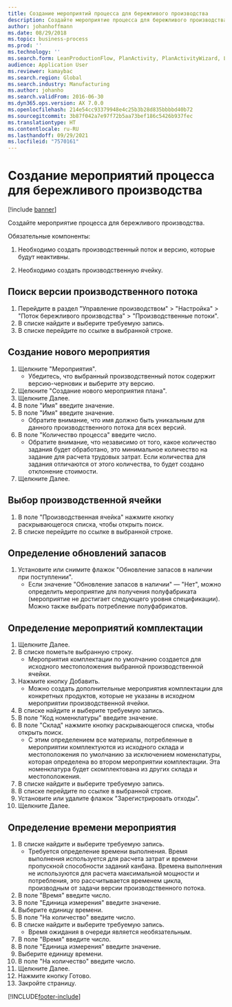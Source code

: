 ```yaml
---
title: Создание мероприятий процесса для бережливого производства
description: Создайте мероприятие процесса для бережливого производства.
author: johanhoffmann
ms.date: 08/29/2018
ms.topic: business-process
ms.prod: ''
ms.technology: ''
ms.search.form: LeanProductionFlow, PlanActivity, PlanActivityWizard, LeanWorkCellLookup, InventLocationIdLookup, PlanActivityDetails, KanbanJobPickingListPart
audience: Application User
ms.reviewer: kamaybac
ms.search.region: Global
ms.search.industry: Manufacturing
ms.author: johanho
ms.search.validFrom: 2016-06-30
ms.dyn365.ops.version: AX 7.0.0
ms.openlocfilehash: 214e54cc93379948e4c25b3b28d835bbbbd40b72
ms.sourcegitcommit: 3b87f042a7e97f72b5aa73bef186c5426b937fec
ms.translationtype: HT
ms.contentlocale: ru-RU
ms.lasthandoff: 09/29/2021
ms.locfileid: "7570161"
---
```

# <a name="create-process-activities-for-lean-manufacturing"></a>Создание мероприятий процесса для бережливого производства

[!include [banner](../../includes/banner.md)]

Создайте мероприятие процесса для бережливого производства. 

Обязательные компоненты: 

1. Необходимо создать производственный поток и версию, которые будут неактивны.

2. Необходимо создать производственную ячейку.


## <a name="find-the-production-flow-version"></a>Поиск версии производственного потока
1. Перейдите в раздел "Управление производством" > "Настройка" > "Поток бережливого производства" > "Производственные потоки".
2. В списке найдите и выберите требуемую запись.
3. В списке перейдите по ссылке в выбранной строке.

## <a name="create-a-new-activity"></a>Создание нового мероприятия
1. Щелкните "Мероприятия".
    * Убедитесь, что выбранный производственный поток содержит версию-черновик и выберите эту версию.  
2. Щелкните "Создание нового мероприятия плана".
3. Щелкните Далее.
4. В поле "Имя" введите значение.
5. В поле "Имя" введите значение.
    * Обратите внимание, что имя должно быть уникальным для данного производственного потока для всех версий.  
6. В поле "Количество процесса" введите число.
    * Обратите внимание, что независимо от того, какое количество задания будет обработано, это минимальное количество на задание для расчета трудовых затрат. Если количества для задания отличаются от этого количества, то будет создано отклонение стоимости.  
7. Щелкните Далее.

## <a name="select-the-work-cell"></a>Выбор производственной ячейки
1. В поле "Производственная ячейка" нажмите кнопку раскрывающегося списка, чтобы открыть поиск.
2. В списке перейдите по ссылке в выбранной строке.

## <a name="define-the-inventory-updates"></a>Определение обновлений запасов
1. Установите или снимите флажок "Обновление запасов в наличии при поступлении".
    * Если значение "Обновление запасов в наличии" — "Нет", можно определить мероприятие для получения полуфабриката (мероприятие не достигает следующего уровня спецификации).    Можно также выбрать потребление полуфабрикатов.  

## <a name="define-the-picking-activities"></a>Определение мероприятий комплектации
1. Щелкните Далее.
2. В списке пометьте выбранную строку.
    * Мероприятия комплектации по умолчанию создается для исходного местоположения выбранной производственной ячейки.  
3. Нажмите кнопку Добавить.
    * Можно создать дополнительные мероприятия комплектации для конкретных продуктов, которые не указаны в исходном мероприятии производственной ячейки.  
4. В списке найдите и выберите требуемую запись.
5. В поле "Код номенклатуры" введите значение.
6. В поле "Склад" нажмите кнопку раскрывающегося списка, чтобы открыть поиск.
    * С этим определением все материалы, потребленные в мероприятии комплектуются из исходного склада и местоположения по умолчанию за исключением номенклатуры, которая определена во втором мероприятии комплектации. Эта номенклатура будет скомплектована из других склада и местоположения.  
7. В списке найдите и выберите требуемую запись.
8. В списке перейдите по ссылке в выбранной строке.
9. Установите или удалите флажок "Зарегистрировать отходы".
10. Щелкните Далее.

## <a name="define-the-activity-times"></a>Определение времени мероприятия
1. В списке найдите и выберите требуемую запись.
    * Требуется определение времени выполнения. Время выполнения используется для расчета затрат и времени пропускной способности заданий канбана. Времена выполнения не используются для расчета максимальной мощности и потребления, это рассчитывается временем цикла, производным от задачи версии производственного потока.  
2. В поле "Время" введите число.
3. В поле "Единица измерения" введите значение.
4. Выберите единицу времени.
5. В поле "На количество" введите число.
6. В списке найдите и выберите требуемую запись.
    * Время ожидания в очереди является необязательным.  
7. В поле "Время" введите число.
8. В поле "Единица измерения" введите значение.
9. Выберите единицу времени.
10. В поле "На количество" введите число.
11. Щелкните Далее.
12. Нажмите кнопку Готово.
13. Закройте страницу.



[!INCLUDE[footer-include](../../../includes/footer-banner.md)]
